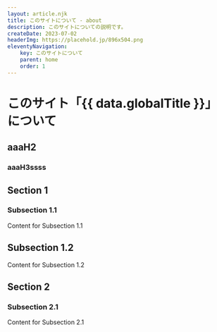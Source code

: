 ```yaml
---
layout: article.njk
title: このサイトについて - about
description: このサイトについての説明です。
createDate: 2023-07-02
headerImg: https://placehold.jp/896x504.png
eleventyNavigation:
    key: このサイトについて
    parent: home
    order: 1
---
```


# このサイト「{{ data.globalTitle }}」について

## aaaH2

### aaaH3ssss

## Section 1

### Subsection 1.1

Content for Subsection 1.1

## Subsection 1.2

Content for Subsection 1.2

## Section 2

### Subsection 2.1

Content for Subsection 2.1
